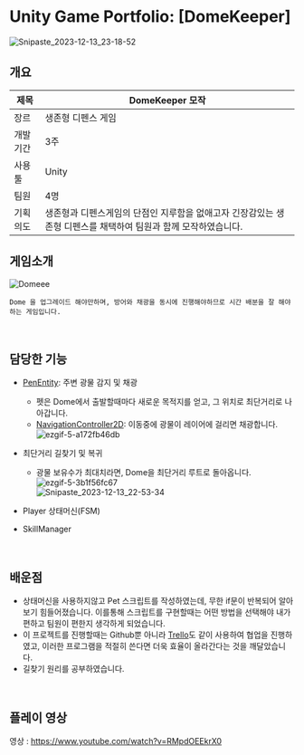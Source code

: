# Unity Game Portfolio: [DomeKeeper] 
![Snipaste_2023-12-13_23-18-52](https://github.com/21jae/DomeKeeper/assets/90013449/32891ce8-d2d4-4a34-bef4-1c2d85f51705) </br>

## 개요
제목 | DomeKeeper 모작 
------------ | ------------- 
장르 | 생존형 디펜스 게임
개발 기간 | 3주
사용 툴 | Unity
팀원 | 4명
기획 의도 | 생존형과 디펜스게임의 단점인 지루함을 없애고자 긴장감있는 생존형 디펜스를 채택하여 팀원과 함께 모작하였습니다.</br>

## 게임소개
![Domeee](https://github.com/21jae/DomeKeeper/assets/90013449/f6d3477d-b945-406a-a612-4dee443e3be3) </br>
```Dome 안에서 웨이브마다 몰려오는 적들을 막아내면 승리하는 게임입니다. 이를 위해 Player는 지하에서 광물을 채광하며 얻은 광물로
Dome 을 업그레이드 해야만하며, 방어와 채광을 동시에 진행해야하므로 시간 배분을 잘 해야하는 게임입니다.
```
</br>

## 담당한 기능
* [PenEntity](https://github.com/21jae/DomeKeeper/blob/master/Assets/Wonjae_Folder/Scripts/Pet/PetEntity.cs): 주변 광물 감지 및 채광
  * 펫은 Dome에서 출발할때마다 새로운 목적지를 얻고, 그 위치로 최단거리로 나아갑니다.
  * [NavigationController2D](https://github.com/21jae/DomeKeeper/blob/master/Assets/Wonjae_Folder/Scripts/Pet/NavigationController2D.cs): 이동중에 광물이 레이어에 걸리면 채광합니다. </br>
  ![ezgif-5-a172fb46db](https://github.com/21jae/DomeKeeper/assets/90013449/ec74fbcd-50bb-4c00-b235-c638f4fb0fb3) </br>
  
* 최단거리 길찾기 및 복귀 </br>
  * 광물 보유수가 최대치라면, Dome을 최단거리 루트로 돌아옵니다. </br>
  ![ezgif-5-3b1f56fc67](https://github.com/21jae/DomeKeeper/assets/90013449/f134b0de-4742-454b-849e-094c3ea848a7) </br>
  ![Snipaste_2023-12-13_22-53-34](https://github.com/21jae/DomeKeeper/assets/90013449/878f2562-46b8-4e5e-b520-5f95e02b588f) </br>
* Player 상태머신(FSM)
* SkillManager
</br>

## 배운점
* 상태머신을 사용하지않고 Pet 스크립트를 작성하였는데, 무한 if문이 반복되어 알아보기 힘들어졌습니다. 이를통해 스크립트를 구현할때는 어떤 방법을 선택해야 내가 편하고 팀원이 편한지 생각하게 되었습니다.
* 이 프로젝트를 진행할때는 Github뿐 아니라 [Trello](https://trello.com/b/QUnailvm/domekeeper)도 같이 사용하여 협업을 진행하였고, 이러한 프로그램을 적절히 쓴다면 더욱 효율이 올라간다는 것을 깨달았습니다.
* 길찾기 원리를 공부하였습니다.
</br>

## 플레이 영상
영상 : https://www.youtube.com/watch?v=RMpdOEEkrX0





